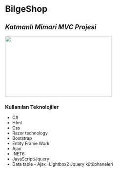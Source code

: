 # BilgeShop
## _Katmanlı Mimari MVC Projesi_

<div> 
<img width="350px" height="200" src="https://andrewlock.net/content/images/2021/banner_aspnetcore6.png">
</div>

### Kullanılan Teknolojiler
- C#
- Html
- Css
- Razor technology
- Bootstrap
- Entity Frame Work
- Ajax
- .NET6
- JavaScript/Jquery
- Data table - Ajax -Lightbox2 Jquery kütüphaneleri
